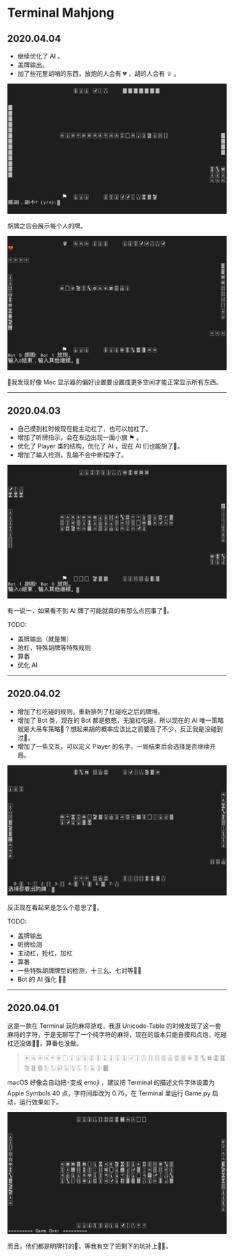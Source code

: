 # Terminal Mahjong

## 2020.04.04

- 继续优化了 AI 。
- 盖牌输出。
- 加了些花里胡哨的东西，放炮的人会有 💔 ，胡的人会有 ♕ 。

![04](README.assets/04.png)

胡牌之后会展示每个人的牌。

![05](README.assets/05.png)

🌝我发现好像 Mac 显示器的偏好设置要设置成更多空间才能正常显示所有东西。

---

## 2020.04.03

- 自己摸到杠时候现在能主动杠了，也可以加杠了。
- 增加了听牌指示，会在左边出现一面小旗 ⚑ 。
- 优化了 Player 类的结构，优化了 AI ，现在 AI 们也能胡了🌚。
- 增加了输入检测，乱输不会中断程序了。

![03](README.assets/03.png)

有一说一，如果看不到 AI 牌了可能就真的有那么点回事了🌝。

TODO:

- 盖牌输出（就是懒）
- 抢杠，特殊胡牌等特殊规则
- 算番
- 优化 AI

---

## 2020.04.02

- 增加了杠吃碰的规则，重新排列了杠碰吃之后的牌堆。
- 增加了 Bot 类，现在的 Bot 都是憨憨，无脑杠吃碰，所以现在的 AI 唯一策略就是大吊车策略🌚？想起来胡的概率应该比之前要高了不少，反正我是没碰到过🌚。
- 增加了一些交互，可以定义 Player 的名字，一局结束后会选择是否继续开局。

![02](README.assets/02.png)

反正现在看起来是怎么个意思了🌝。

TODO:

- 盖牌输出
- 听牌检测
- 主动杠，抢杠，加杠
- 算番
- 一些特殊胡牌牌型的检测，十三幺、七对等🤦🏻
- Bot 的 AI 强化 🤦🏻

---

## 2020.04.01

这是一款在 Terminal 玩的麻将游戏，我逛 Unicode-Table 的时候发现了这一套麻将的字符，于是无聊写了一个纯字符的麻将，现在的版本只能自摸和点炮，吃碰杠还没做🤦🏻，算番也没做。

> 🀀 🀁 🀂 🀃 🀄 🀅 🀆 
> 🀇 🀈 🀉 🀊 🀋 🀌 🀍 🀎 🀏 
> 🀐 🀑 🀒 🀓 🀔 🀕 🀖 🀗 🀘 
> 🀙 🀚 🀛 🀜 🀝 🀞 🀟 🀠 🀡 
> 🀢 🀣 🀤 🀥 🀦 🀧 🀨 🀩 🀪 
> 🀫

macOS 好像会自动把🀄️变成 emoji ，建议把 Terminal 的描述文件字体设置为 Apple Symbols 40 点，字符间距改为 0.75，在 Terminal 里运行 Game.py 启动，运行效果如下。

![01](README.assets/01.png)

而且，他们都是明牌打的🌚，等我有空了把剩下的坑补上🤦🏻。
